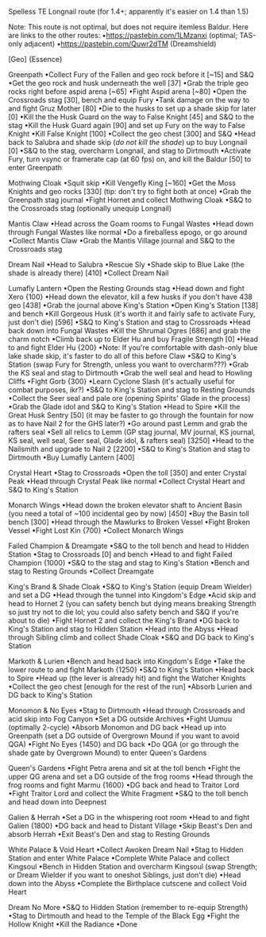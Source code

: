 Spelless TE Longnail route (for 1.4+; apparently it's easier on 1.4 than 1.5)

Note: This route is not optimal, but does not require itemless Baldur. Here are links to the other routes:
•https://pastebin.com/1LMzanxi (optimal; TAS-only adjacent)
•https://pastebin.com/Quwr2dTM (Dreamshield)

[Geo]
{Essence}


Greenpath
•Collect Fury of the Fallen and geo rock before it [~15] and S&Q
•Get the geo rock and husk underneath the well [37]
•Grab the triple geo rocks right before aspid arena [~65]
•Fight Aspid arena [~80]
•Open the Crossroads stag [30], bench and equip Fury
•Tank damage on the way to and fight Gruz Mother [80]
•Die to the husks to set up a shade skip for later [0]
•Kill the the Husk Guard on the way to False Knight [45] and S&Q to the stag
•Kill the Husk Guard again [90] and set up Fury on the way to False Knight
•Kill False Knight [100]
•Collect the geo chest [300] and S&Q
•Head back to Salubra and shade skip (*do not kill the shade*) up to buy Longnail [0]
•S&Q to the stag, overcharm Longnail, and stag to Dirtmouth
•Activate Fury, turn vsync or framerate cap (at 60 fps) on, and kill the Baldur [50] to enter Greenpath
 
Mothwing Cloak
•Squit skip
•Kill Vengefly King [~160]
•Get the Moss Knights and geo rocks [330] (tip: don't try to fight both at once)
•Grab the Greenpath stag journal
•Fight Hornet and collect Mothwing Cloak
•S&Q to the Crossroads stag (optionally unequip Longnail)

Mantis Claw
•Head across the Goam rooms to Fungal Wastes
•Head down through Fungal Wastes like normal
•Do a fireballess epogo, or go around
•Collect Mantis Claw
•Grab the Mantis Village journal and S&Q to the Crossroads stag

Dream Nail
•Head to Salubra
•Rescue Sly
•Shade skip to Blue Lake (the shade is already there) [410]
•Collect Dream Nail

Lumafly Lantern
•Open the Resting Grounds stag
•Head down and fight Xero {100}
•Head down the elevator, kill a few husks if you don't have 438 geo [438]
•Grab the journal above King's Station
•Open King's Station [138] and bench
•Kill Gorgeous Husk (it's worth it and fairly safe to activate Fury, just don't die) [596]
•S&Q to King's Station and stag to Crossroads
•Head back down into Fungal Wastes
•Kill the Shrumal Ogres [686] and grab the charm notch
•Climb back up to Elder Hu and buy Fragile Strength [0]
•Head to and fight Elder Hu {200}
•Note: If you're comfortable with dash-only blue lake shade skip, it's faster to do all of this before Claw
•S&Q to King's Station (swap Fury for Strength, unless you want to overcharm???)
•Grab the KS seal and stag to Dirtmouth
•Grab the well seal and head to Howling Cliffs
•Fight Gorb {300}
•Learn Cyclone Slash (it's actually useful for combat purposes, ikr?)
•S&Q to King's Station and stag to Resting Grounds
•Collect the Seer seal and pale ore (opening Spirits' Glade in the process)
•Grab the Glade idol and S&Q to King's Station
•Head to Spire
•Kill the Great Husk Sentry [50] (it may be faster to go through the fountain for now as to have Nail 2 for the GHS later?)
•Go around past Lemm and grab the rafters seal
•Sell all relics to Lemm (GP stag journal, MV journal, KS journal, KS seal, well seal, Seer seal, Glade idol, & rafters seal) [3250]
•Head to the Nailsmith and upgrade to Nail 2 [2200]
•S&Q to King's Station and stag to Dirtmouth
•Buy Lumafly Lantern [400]

Crystal Heart
•Stag to Crossroads
•Open the toll [350] and enter Crystal Peak
•Head through Crystal Peak like normal
•Collect Crystal Heart and S&Q to King's Station

Monarch Wings
•Head down the broken elevator shaft to Ancient Basin (you need a total of ~100 incidental geo by now) [450]
•Buy the Basin toll bench [300]
•Head through the Mawlurks to Broken Vessel
•Fight Broken Vessel
•Fight Lost Kin {700}
•Collect Monarch Wings

Failed Champion & Dreamgate
•S&Q to the toll bench and head to Hidden Station
•Stag to Crossroads [0] and bench
•Head to and fight Failed Champion {1000}
•S&Q to the stag and stag to King's Station
•Bench and stag to Resting Grounds
•Collect Dreamgate

King's Brand & Shade Cloak
•S&Q to King's Station (equip Dream Wielder) and set a DG
•Head through the tunnel into Kingdom's Edge
•Acid skip and head to Hornet 2 (you can safety bench but dying means breaking Strength so just try not to die lol; you could also safety bench and S&Q if you're about to die)
•Fight Hornet 2 and collect the King's Brand
•DG back to King's Station and stag to Hidden Station
•Head into the Abyss
•Head through Sibling climb and collect Shade Cloak
•S&Q and DG back to King's Station

Markoth & Lurien
•Bench and head back into Kingdom's Edge
•Take the lower route to and fight Markoth {1250}
•S&Q to King's Station
•Head back to Spire
•Head up (the lever is already hit) and fight the Watcher Knights
•Collect the geo chest [enough for the rest of the run]
•Absorb Lurien and DG back to King's Station

Monomon & No Eyes
•Stag to Dirtmouth
•Head through Crossroads and acid skip into Fog Canyon
•Set a DG outside Archives
•Fight Uumuu (optimally 2-cycle)
•Absorb Monomon and DG back
•Head up into Greenpath (set a DG outside of Overgrown Mound if you want to avoid QGA)
•Fight No Eyes {1450} and DG back
•Do QGA (or go through the shade gate by Overgrown Mound) to enter Queen's Gardens

Queen's Gardens
•Fight Petra arena and sit at the toll bench
•Fight the upper QG arena and set a DG outside of the frog rooms
•Head through the frog rooms and fight Marmu {1600}
•DG back and head to Traitor Lord
•Fight Traitor Lord and collect the White Fragment
•S&Q to the toll bench and head down into Deepnest

Galien & Herrah
•Set a DG in the whispering root room
•Head to and fight Galien {1800}
•DG back and head to Distant Village
•Skip Beast's Den and absorb Herrah
•Exit Beast's Den and stag to Resting Grounds

White Palace & Void Heart
•Collect Awoken Dream Nail
•Stag to Hidden Station and enter White Palace
•Complete White Palace and collect Kingsoul
•Bench in Hidden Station and overcharm Kingsoul (swap Strength; or Dream Wielder if you want to oneshot Siblings, just don't die)
•Head down into the Abyss
•Complete the Birthplace cutscene and collect Void Heart

Dream No More
•S&Q to Hidden Station (remember to re-equip Strength)
•Stag to Dirtmouth and head to the Temple of the Black Egg
•Fight the Hollow Knight
•Kill the Radiance
•Done